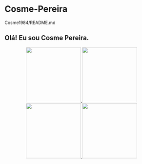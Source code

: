 # Cosme-Pereira
Cosme1984/README.md
## Olá! Eu sou Cosme Pereira.

<div style="display: inline_block"align="center">
  <a href="https://github.com/Cosme1984">
  <img height="180em" src="https://github-readme-stats.vercel.app/api?username=Cosme1984&show_icons=true&theme=dracula&include_all_commits=true&count_private=true"/>
  <img height="180em" src="https://github-readme-stats.vercel.app/api/top-langs/?username=Cosme1984&layout=compact&langs_count=7&theme=dracula"/>
  <img height="180em" src="https://github-readme-stats.vercel.app/api?username=Cosme1984&show_icons=true&theme=midnight-purple&include_all_commits=true&count_private=true"/>
  <img height="180em" src="https://github-readme-stats.vercel.app/api/top-langs/?username=Cosme1984&layout=compact&langs_count=7&theme=midnight-purple"/>
</div>

<div style="display: inline_block"><br>
